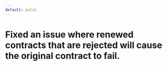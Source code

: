 ```yaml
---
default: patch
---
```


# Fixed an issue where renewed contracts that are rejected will cause the original contract to fail.